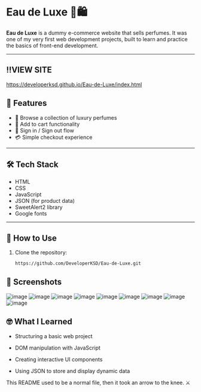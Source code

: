 # Eau de Luxe 🌸🛍️

**Eau de Luxe** is a dummy e-commerce website that sells perfumes. It was one of my very first web development projects, built to learn and practice the basics of front-end development.

---

## ‼️VIEW SITE
https://developerksd.github.io/Eau-de-Luxe/index.html

## 🚀 Features

- 🧴 Browse a collection of luxury perfumes
- 🛒 Add to cart functionality
- 🔐 Sign in / Sign out flow
- 💳 Simple checkout experience

---

## 🛠 Tech Stack

- HTML
- CSS
- JavaScript
- JSON (for product data)
- SweetAlert2 library 
- Google fonts

---




## 📂 How to Use

1. Clone the repository:
   ```bash
   https://github.com/DeveloperKSD/Eau-de-Luxe.git


## 📸 Screenshots


![image](https://github.com/user-attachments/assets/61f411c7-50bd-4efb-869b-0c9dd117a21c)
![image](https://github.com/user-attachments/assets/cee58381-a0b4-406d-a338-bbecc4f352fe)
![image](https://github.com/user-attachments/assets/c5af7d42-15a4-440e-9c59-ad7935f43c47)
![image](https://github.com/user-attachments/assets/a4ae20ec-4a88-4271-ba4b-3478024f6def)
![image](https://github.com/user-attachments/assets/2043fd6f-062c-4da0-bcea-8b4c9cecb05f)
![image](https://github.com/user-attachments/assets/edcd7ab6-eaac-46f6-9e27-62ee77803957)
![image](https://github.com/user-attachments/assets/99ea9c33-b30e-4eb8-bd65-0bc490103bef)
![image](https://github.com/user-attachments/assets/4afc1bfb-35f5-4ea7-b9ba-26f78f37cb4a)
![image](https://github.com/user-attachments/assets/ad1d3b6b-b015-41d2-8c22-8c01db9a8343)




## 🤓 What I Learned

- Structuring a basic web project

- DOM manipulation with JavaScript

- Creating interactive UI components

- Using JSON to store and display dynamic data


This README used to be a normal file, then it took an arrow to the knee. ⚔️
